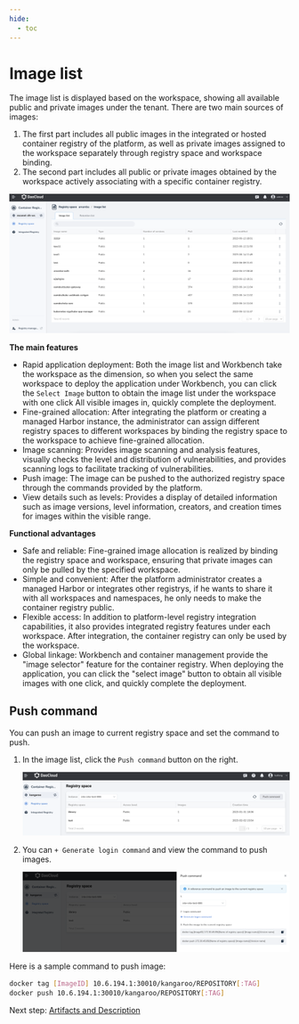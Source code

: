 ```yaml
---
hide:
  - toc
---
```


# Image list

The image list is displayed based on the workspace, showing all available public and
private images under the tenant. There are two main sources of images:

1. The first part includes all public images in the integrated or hosted container registry
   of the platform, as well as private images assigned to the workspace separately through
   registry space and workspace binding.
2. The second part includes all public or private images obtained by the workspace actively
   associating with a specific container registry.

![space](../images/space02.png)

**The main features**

- Rapid application deployment: Both the image list and Workbench take the workspace
  as the dimension, so when you select the same workspace to deploy the application
  under Workbench, you can click the `Select Image` button to obtain the image list
  under the workspace with one click All visible images in, quickly complete the deployment.
- Fine-grained allocation: After integrating the platform or creating a managed Harbor
  instance, the administrator can assign different registry spaces to different workspaces
  by binding the registry space to the workspace to achieve fine-grained allocation.
- Image scanning: Provides image scanning and analysis features, visually checks the
  level and distribution of vulnerabilities, and provides scanning logs to facilitate
  tracking of vulnerabilities.
- Push image: The image can be pushed to the authorized registry space through the
  commands provided by the platform.
- View details such as levels: Provides a display of detailed information such as
  image versions, level information, creators, and creation times for images within the visible range.

**Functional advantages**

- Safe and reliable: Fine-grained image allocation is realized by binding the registry space
  and workspace, ensuring that private images can only be pulled by the specified workspace.
- Simple and convenient: After the platform administrator creates a managed Harbor or integrates
  other registrys, if he wants to share it with all workspaces and namespaces, he only needs to
  make the container registry public.
- Flexible access: In addition to platform-level registry integration capabilities, it also
  provides integrated registry features under each workspace. After integration,
  the container registry can only be used by the workspace.
- Global linkage: Workbench and container management provide the "image selector" feature
  for the container registry. When deploying the application, you can click the "select image"
  button to obtain all visible images with one click, and quickly complete the deployment.

## Push command

You can push an image to current registry space and set the command to push.

1. In the image list, click the `Push command` button on the right.

    ![click button](../images/push00.png)

1. You can `+ Generate login command` and view the command to push images.

    ![push command](../images/push01.png)

Here is a sample command to push image:

```bash
docker tag [ImageID] 10.6.194.1:30010/kangaroo/REPOSITORY[:TAG]
docker push 10.6.194.1:30010/kangaroo/REPOSITORY[:TAG]
```

Next step: [Artifacts and Description](./desc.md)
